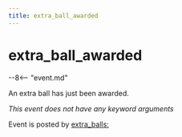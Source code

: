 ```yaml
---
title: extra_ball_awarded
---
```


# extra_ball_awarded


--8<-- "event.md"

An extra ball has just been awarded.

*This event does not have any keyword arguments*

Event is posted by [extra_balls:](../config/extra_balls.md)
